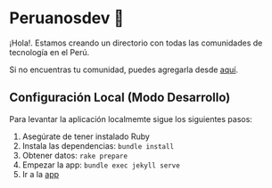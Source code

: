 # Peruanosdev 🚀

¡Hola!. Estamos creando un directorio con todas las comunidades de tecnología en el Perú.

Si no encuentras tu comunidad, puedes agregarla desde [aquí](https://github.com/peruanosdev/peruanos.github.io/edit/master/_data/communities.json).

## Configuración Local (Modo Desarrollo)

Para levantar la aplicación localmemte sigue los siguientes pasos:

1. Asegúrate de tener instalado Ruby
2. Instala las dependencias: `bundle install`
3. Obtener datos: `rake prepare`
4. Empezar la app: `bundle exec jekyll serve`
5. Ir a la [app](http://127.0.0.1:4000)
